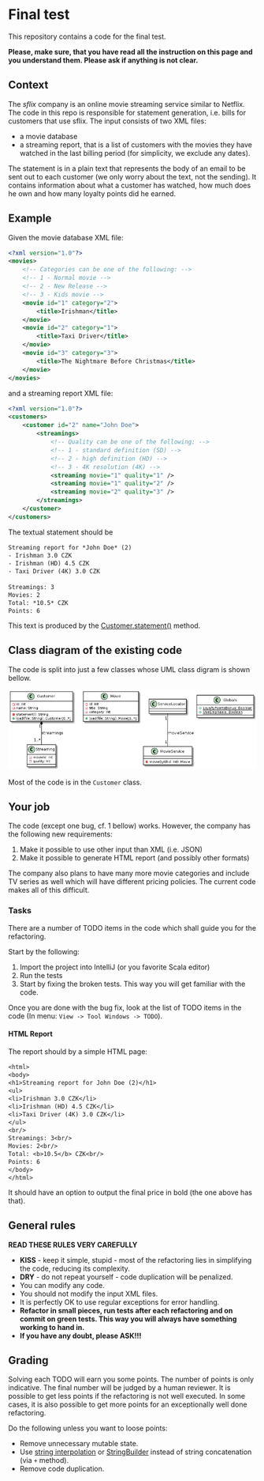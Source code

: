 # Final test

This repository contains a code for the final test.

**Please, make sure, that you have read all the instruction on this page and you understand them.
Please ask if anything is not clear.**

## Context

The *sflix* company is an online movie streaming service similar to Netflix.
The code in this repo is responsible for statement generation, i.e. bills for customers that use sflix.
The input consists of two XML files:
- a movie database
- a streaming report, that is a list of customers with the movies they have watched in the last billing period (for simplicity, we exclude any dates).

The statement is in a plain text that represents the body of an email to be sent out to each customer (we only worry about the text, not the sending).
It contains information about what a customer has watched, how much does he own and how many loyalty points did he earned.

## Example

Given the movie database XML file:

```xml
<?xml version="1.0"?>
<movies>
    <!-- Categories can be one of the following: -->
    <!-- 1 - Normal movie -->
    <!-- 2 - New Release -->
    <!-- 3 - Kids movie -->
    <movie id="1" category="2">
        <title>Irishman</title>
    </movie>
    <movie id="2" category="1">
        <title>Taxi Driver</title>
    </movie>
    <movie id="3" category="3">
        <title>The Nightmare Before Christmas</title>
    </movie>
</movies>
```  

and a streaming report XML file:
```xml
<?xml version="1.0"?>
<customers>
    <customer id="2" name="John Doe">
        <streamings>
            <!-- Quality can be one of the following: -->
            <!-- 1 - standard definition (SD) -->
            <!-- 2 - high definition (HD) -->
            <!-- 3 - 4K resolution (4K) -->
            <streaming movie="1" quality="1" />
            <streaming movie="1" quality="2" />
            <streaming movie="2" quality="3" />
        </streamings>
    </customer>
</customers>
```  

The textual statement should be

```text
Streaming report for *John Doe* (2)
- Irishman 3.0 CZK
- Irishman (HD) 4.5 CZK
- Taxi Driver (4K) 3.0 CZK

Streamings: 3
Movies: 2
Total: *10.5* CZK
Points: 6
```

This text is produced by the [Customer.statement()](https://github.com/FIT-BI-OOP-191/ft1/blob/master/src/main/scala/sflix/Customer.scala#L48) method.

## Class diagram of the existing code

The code is split into just a few classes whose UML class digram is shown bellow.

![class diagram](class-diagram.png)

Most of the code is in the `Customer` class.

## Your job

The code (except one bug, cf. 1 bellow) works.
However, the company has the following new requirements:

1. Make it possible to use other input than XML (i.e. JSON)
1. Make it possible to generate HTML report (and possibly other formats)
 
The company also plans to have many more movie categories and include TV series as well which will have different pricing policies.
The current code makes all of this difficult.

### Tasks

There are a number of TODO items in the code which shall guide you for the refactoring.

Start by the following:

1. Import the project into IntelliJ (or you favorite Scala editor)
1. Run the tests
1. Start by fixing the broken tests. This way you will get familiar with the code.

Once you are done with the bug fix, look at the list of TODO items in the code (In menu: `View -> Tool Windows -> TODO`).

#### HTML Report

The report should by a simple HTML page:

  ```text
  <html>
  <body>
  <h1>Streaming report for John Doe (2)</h1>
  <ul>
  <li>Irishman 3.0 CZK</li>
  <li>Irishman (HD) 4.5 CZK</li>
  <li>Taxi Driver (4K) 3.0 CZK</li>
  </ul>
  <br/>
  Streamings: 3<br/>
  Movies: 2<br/>
  Total: <b>10.5</b> CZK<br/>
  Points: 6
  </body>
  </html>
```

It should have an option to output the final price in bold (the one above has that).

## General rules

**READ THESE RULES VERY CAREFULLY**

- **KISS** - keep it simple, stupid - most of the refactoring lies in simplifying the code, reducing its complexity.
- **DRY** - do not repeat yourself - code duplication will be penalized.
- You can modify any code.
- You should not modify the input XML files.
- It is perfectly OK to use regular exceptions for error handling.
- **Refactor in small pieces, run tests after each refactoring and on commit on green tests. This way you will always have something working to hand in.**
- **If you have any doubt, please ASK!!!**

## Grading

Solving each TODO will earn you some points.
The number of points is only indicative.
The final number will be judged by a human reviewer.
It is possible to get less points if the refactoring is not well executed.
In some cases, it is also possible to get more points for an exceptionally well done refactoring.

Do the following unless you want to loose points:

- Remove unnecessary mutable state.
- Use [string interpolation](https://docs.scala-lang.org/overviews/core/string-interpolation.html) or [StringBuilder](https://docs.oracle.com/javase/8/docs/api/java/lang/StringBuilder.html) instead of string concatenation (via `+` method).
- Remove code duplication.